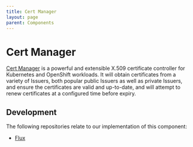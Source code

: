 ```yaml
---
title: Cert Manager
layout: page
parent: Components
---
```


# Cert Manager
[Cert Manager](https://cert-manager.io/) is a powerful and extensible X.509 certificate controller for Kubernetes and OpenShift workloads. It will obtain certificates from a variety of Issuers, both popular public Issuers as well as private Issuers, and ensure the certificates are valid and up-to-date, and will attempt to renew certificates at a configured time before expiry.

## Development
The following repositories relate to our implementation of this component:
* [Flux](https://github.com/lsc-sde/iac-flux-certmanager)